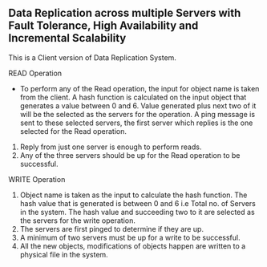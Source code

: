 Data Replication across multiple Servers with Fault Tolerance, High Availability and Incremental Scalability
------------------------------------------------------------------------------------------------------------

This is a Client version of Data Replication System.

READ Operation

* To perform any of the Read operation, the input for object name is taken from the client. A hash function is calculated on  the input object that generates a value between 0 and 6. Value generated plus next two of it will be the selected as the    servers for the operation. A ping message is sent to these selected servers, the first server which replies is the one      selected for the Read operation.

1.	Reply from just one server is enough to perform reads.
2.	Any of the three servers should be up for the Read operation to be successful.

WRITE Operation

1.	Object name is taken as the input to calculate the hash function. The hash value that is generated is between 0 and 6 i.e    Total no. of Servers in the system. The hash value and succeeding two to it are selected as the servers for the write       operation.
2.	The servers are first pinged to determine if they are up.
3.	A minimum of two servers must be up for a write to be successful.
4.	All the new objects, modifications of objects happen are written to a physical file in the system.
 


